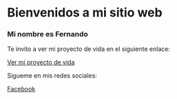 # Bienvenidos a mi sitio web

### Mi nombre es Fernando 

Te invito a ver mi proyecto de vida en el siguiente enlace:

[Ver mi proyecto de vida](https://rpfernando00.github.io/web2020/proyecto_vida)

Sigueme en mis redes sociales:

[Facebook](https://www.facebook.com/fernando.rodriguezpichardo.52/)